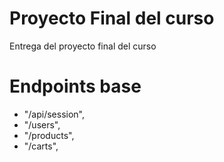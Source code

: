 # Proyecto Final del curso

Entrega del proyecto final del curso

# Endpoints base
* "/api/session",
* "/users", 
* "/products",
* "/carts", 
